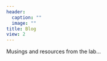 ```yaml
---
header:
  caption: ""
  image: ""
title: Blog
view: 2
---
```


Musings and resources from the lab...